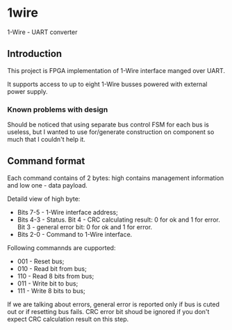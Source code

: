 # 1wire
1-Wire - UART converter

## Introduction

This project is FPGA implementation of 1-Wire interface manged over UART. 

It supports access to up to eight 1-Wire busses powered with external power supply.

### Known problems with design

Should be noticed that using separate bus control FSM for each bus is useless, but I wanted to use for/generate construction on
component so much that I couldn't help it.

## Command format

Each command contains of 2 bytes: high contains management information and low one - data payload.

Detaild view of high byte:

* Bits 7-5 - 1-Wire interface address;
* Bits 4-3 - Status. Bit 4 - CRC calculating result: 0 for ok and 1 for error. Bit 3 - general error bit: 0 for ok and 1 for error.
* Bits 2-0 - Command to 1-Wire interface.

Following commannds are cupported:

* 001 - Reset bus;
* 010 - Read bit from bus;
* 110 - Read 8 bits from bus;
* 011 - Write bit to bus;
* 111 - Write 8 bits to bus;

If we are talking about errors, general error is reported only if bus is cuted out or if resetting bus fails. CRC error bit shoud be ignored if you don't expect CRC calculation result on this step.
